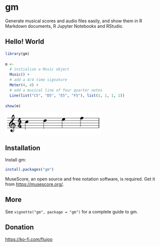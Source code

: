
<!-- README.md is generated from README.Rmd. Please edit that file -->

# gm

<!-- badges: start -->
<!-- badges: end -->

Generate musical scores and audio files easily, and show them in R
Markdown documents, R Jupyter Notebooks and RStudio.

## Hello! World

``` r
library(gm)

m <- 
  # initialize a Music object
  Music() +
  # add a 4/4 time signature
  Meter(4, 4) +
  # add a musical line of four quarter notes
  Line(list("C5", "D5", "E5", "F5"), list(1, 1, 1, 1))
  
show(m)
```

![](man/figures/readme.png)

## Installation

Install gm:

``` r
install.packages("gm")
```

MuseScore, an open source and free notation software, is required. Get
it from <https://musescore.org/>.

## More

See `vignette("gm", package = "gm")` for a complete guide to gm.

## Donation

<https://ko-fi.com/flujoo>
